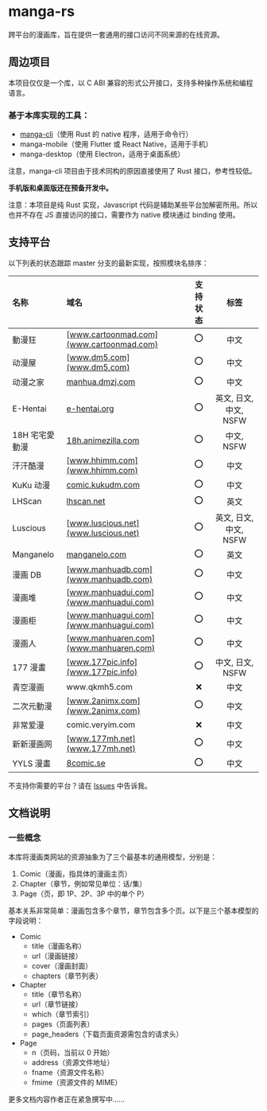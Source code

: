 # manga-rs

跨平台的漫画库，旨在提供一套通用的接口访问不同来源的在线资源。

## 周边项目

本项目仅仅是一个库，以 C ABI 兼容的形式公开接口，支持多种操作系统和编程语言。

### 基于本库实现的工具：

- [manga-cli](https://github.com/Hentioe/manga-cli)（使用 Rust 的 native 程序，适用于命令行）
- manga-mobile（使用 Flutter 或 React Native，适用于手机）
- manga-desktop（使用 Electron，适用于桌面系统）

注意，manga-cli 项目由于技术同构的原因直接使用了 Rust 接口，参考性较低。

**手机版和桌面版还在预备开发中。**

注意：本项目是纯 Rust 实现，Javascript 代码是辅助某些平台加解密所用。所以也并不存在 JS 直接访问的接口，需要作为 native 模块通过 binding 使用。

## 支持平台

以下列表的状态跟踪 master 分支的最新实现，按照模块名排序：

| 名称           | 域名                                     | 支持状态 |          标签          |
| :------------- | :--------------------------------------- | :------: | :--------------------: |
| 動漫狂         | [www.cartoonmad.com](www.cartoonmad.com) |   ⭕️    |          中文          |
| 动漫屋         | [www.dm5.com](www.dm5.com)               |   ⭕️    |          中文          |
| 动漫之家       | [manhua.dmzj.com](manhua.dmzj.com)       |   ⭕️    |          中文          |
| E-Hentai       | [e-hentai.org](e-hentai.org)             |   ⭕️    | 英文, 日文, 中文, NSFW |
| 18H 宅宅愛動漫 | [18h.animezilla.com](18h.animezilla.com) |   ⭕️    |       中文, NSFW       |
| 汗汗酷漫       | [www.hhimm.com](www.hhimm.com)           |   ⭕️    |          中文          |
| KuKu 动漫      | [comic.kukudm.com](comic.kukudm.com)     |   ⭕️    |          中文          |
| LHScan         | [lhscan.net](lhscan.net)                 |   ⭕️    |          英文          |
| Luscious       | [www.luscious.net](www.luscious.net)     |   ⭕️    | 英文, 日文, 中文, NSFW |
| Manganelo      | [manganelo.com](manganelo.com)           |   ⭕️    |          英文          |
| 漫画 DB        | [www.manhuadb.com](www.manhuadb.com)     |   ⭕️    |          中文          |
| 漫画堆         | [www.manhuadui.com](www.manhuadui.com)   |   ⭕️    |          中文          |
| 漫画柜         | [www.manhuagui.com](www.manhuagui.com)   |   ⭕️    |          中文          |
| 漫画人         | [www.manhuaren.com](www.manhuaren.com)   |   ⭕️    |          中文          |
| 177 漫畫       | [www.177pic.info](www.177pic.info)       |   ⭕️    |    中文, 日文, NSFW    |
| 青空漫画       | www\.qkmh5\.com                          |    ❌    |          中文          |
| 二次元動漫     | [www.2animx.com](www.2animx.com)         |   ⭕️    |          中文          |
| 非常爱漫       | comic\.veryim\.com                       |    ❌    |          中文          |
| 新新漫画网     | [www.177mh.net](www.177mh.net)           |   ⭕️    |          中文          |
| YYLS 漫畫      | [8comic.se](8comic.se)                   |   ⭕️    |          中文          |

不支持你需要的平台？请在 [Issues](https://github.com/Hentioe/manga-rs/issues) 中告诉我。

## 文档说明

### 一些概念

本库将漫画类网站的资源抽象为了三个最基本的通用模型，分别是：

1. Comic（漫画，指具体的漫画主页）
1. Chapter（章节，例如常见单位：话/集）
1. Page（页，即 1P、2P、3P 中的单个 P）

基本关系非常简单：漫画包含多个章节，章节包含多个页。以下是三个基本模型的字段说明：

- Comic
  - title（漫画名称）
  - url（漫画链接）
  - cover（漫画封面）
  - chapters（章节列表）
- Chapter
  - title（章节名称）
  - url（章节链接）
  - which（章节索引）
  - pages（页面列表）
  - page_headers（下载页面资源需包含的请求头）
- Page
  - n（页码，当前以 0 开始）
  - address（资源文件地址）
  - fname（资源文件名称）
  - fmime（资源文件的 MIME）

更多文档内容作者正在紧急撰写中……
